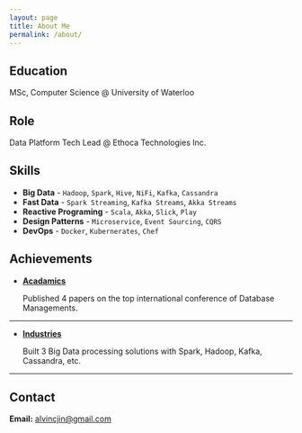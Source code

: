 ```yaml
---
layout: page
title: About Me
permalink: /about/
---
```





## Education 
MSc, Computer Science @ University of Waterloo


## Role
Data Platform Tech Lead @ Ethoca Technologies Inc.

## Skills

* **Big Data** - `Hadoop`, `Spark`, `Hive`, `NiFi`, `Kafka`, `Cassandra` 
* **Fast Data** - `Spark Streaming`, `Kafka Streams`, `Akka Streams`
* **Reactive Programing** - `Scala`, `Akka`, `Slick`, `Play`
* **Design Patterns** - `Microservice`, `Event Sourcing`, `CQRS`
* **DevOps** - `Docker`, `Kubernerates`, `Chef` 
    
    
## Achievements


* [**Acadamics**](#) 
   
   Published 4 papers on the top international conference of Database Managements.

***

* [**Industries**](#) 

   Built 3 Big Data processing solutions with Spark, Hadoop, Kafka, Cassandra, etc.

***

## Contact

**Email:** [alvincjin@gmail.com](mailto:alvincjin@gmail.com)